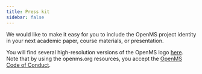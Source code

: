 ```yaml
---
title: Press kit
sidebar: false
---
```


We would like to make it easy for you to include the OpenMS project identity in your next academic paper, course materials, or presentation. 

You will find several high-resolution versions of the OpenMS logo [here](https://github.com/OpenMS/images). Note that by using the openms.org resources, you accept the [OpenMS Code of Conduct](/code-of-conduct).
